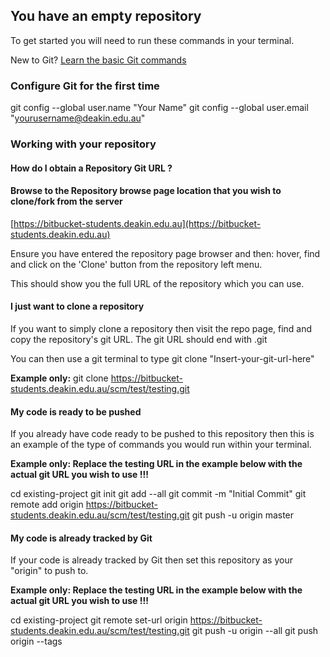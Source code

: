 ## You have an empty repository
  
To get started you will need to run these commands in your terminal.
  
New to Git? [Learn the basic Git commands](http://docs.atlassian.com/bitbucketserver/docs-061/Basic+Git+commands?utm_campaign=in-app-help&amp;utm_medium=in-app-help&amp;utm_source=stash)
  
  
### Configure Git for the first time
  
git config --global user.name &quot;Your Name&quot;
git config --global user.email &quot;yourusername@deakin.edu.au&quot;
  
  
### Working with your repository
  
  
#### **How do I obtain a Repository Git URL ?**
  
  
#### Browse to the Repository browse page location that you wish to clone/fork from the server
[https://bitbucket-students.deakin.edu.au](https://bitbucket-students.deakin.edu.au)
  
Ensure you have entered the repository page browser and then:
hover, find and click on the &#39;Clone&#39; button from the repository left menu.
  
This should show you the full URL of the repository which you can use.
  
  
#### **I just want to clone a repository**
  
If you want to simply clone a repository then visit the repo page, find and copy the repository&#39;s git URL. The git URL should end with .git
  
You can then use a git terminal to type
git clone &quot;Insert-your-git-url-here&quot;
  
**Example only:** git clone https://bitbucket-students.deakin.edu.au/scm/test/testing.git
  
  
  
#### **My code is ready to be pushed**
  
  
If you already have code ready to be pushed to this repository then this is an example of the type of commands you would run within your terminal.
  
  
**Example only: Replace the testing URL in the example below with the actual git URL you wish to use !!!**
  
cd existing-project
git init
git add --all
git commit -m &quot;Initial Commit&quot;
git remote add origin https://bitbucket-students.deakin.edu.au/scm/test/testing.git
git push -u origin master
  
  
  
#### **My code is already tracked by Git**
  
If your code is already tracked by Git then set this repository as your &quot;origin&quot; to push to.
  
  
**Example only: Replace the testing URL in the example below with the actual git URL you wish to use !!!**
  
cd existing-project
git remote set-url origin https://bitbucket-students.deakin.edu.au/scm/test/testing.git git push -u origin --all
git push origin --tags